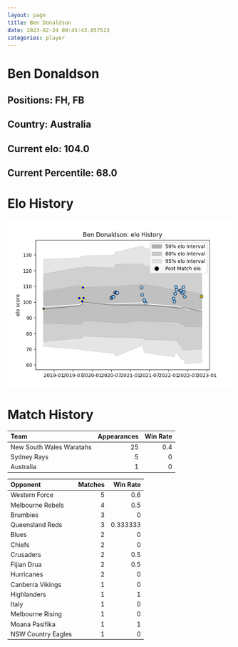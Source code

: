 ```yaml
---  
layout: page  
title: Ben Donaldson  
date: 2023-02-24 09:45:43.857513  
categories: player  
---
```

# Ben Donaldson

## Positions: FH, FB

## Country: Australia

## Current elo: 104.0

## Current Percentile: 68.0

# Elo History


![elo history](history_BenDonaldson.png)
# Match History


| Team                     |   Appearances |   Win Rate |
|:-------------------------|--------------:|-----------:|
| New South Wales Waratahs |            25 |        0.4 |
| Sydney Rays              |             5 |        0   |
| Australia                |             1 |        0   |

| Opponent           |   Matches |   Win Rate |
|:-------------------|----------:|-----------:|
| Western Force      |         5 |   0.6      |
| Melbourne Rebels   |         4 |   0.5      |
| Brumbies           |         3 |   0        |
| Queensland Reds    |         3 |   0.333333 |
| Blues              |         2 |   0        |
| Chiefs             |         2 |   0        |
| Crusaders          |         2 |   0.5      |
| Fijian Drua        |         2 |   0.5      |
| Hurricanes         |         2 |   0        |
| Canberra Vikings   |         1 |   0        |
| Highlanders        |         1 |   1        |
| Italy              |         1 |   0        |
| Melbourne Rising   |         1 |   0        |
| Moana Pasifika     |         1 |   1        |
| NSW Country Eagles |         1 |   0        |